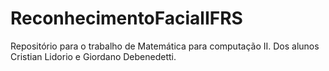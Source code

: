 # ReconhecimentoFacialIFRS
Repositório para o trabalho de Matemática para computação II. Dos alunos Cristian Lidorio e Giordano Debenedetti.

